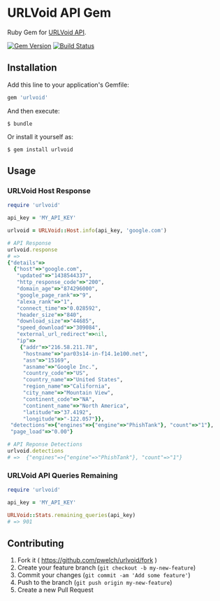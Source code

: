 # URLVoid API Gem

Ruby Gem for [URLVoid API](http://www.urlvoid.com/api/).

[![Gem Version](https://badge.fury.io/rb/urlvoid.svg)](http://badge.fury.io/rb/urlvoid)
[![Build Status](https://secure.travis-ci.org/pwelch/urlvoid.svg)](http://travis-ci.org/pwelch/urlvoid)


## Installation

Add this line to your application's Gemfile:

```ruby
gem 'urlvoid'
```

And then execute:

    $ bundle

Or install it yourself as:

    $ gem install urlvoid

## Usage

### URLVoid Host Response

```ruby
require 'urlvoid'

api_key = 'MY_API_KEY'

urlvoid = URLVoid::Host.info(api_key, 'google.com')

# API Response
urlvoid.response
# =>
{"details"=>
  {"host"=>"google.com",
   "updated"=>"1438544337",
   "http_response_code"=>"200",
   "domain_age"=>"874296000",
   "google_page_rank"=>"9",
   "alexa_rank"=>"1",
   "connect_time"=>"0.028592",
   "header_size"=>"840",
   "download_size"=>"44685",
   "speed_download"=>"309084",
   "external_url_redirect"=>nil,
   "ip"=>
    {"addr"=>"216.58.211.78",
     "hostname"=>"par03s14-in-f14.1e100.net",
     "asn"=>"15169",
     "asname"=>"Google Inc.",
     "country_code"=>"US",
     "country_name"=>"United States",
     "region_name"=>"California",
     "city_name"=>"Mountain View",
     "continent_code"=>"NA",
     "continent_name"=>"North America",
     "latitude"=>"37.4192",
     "longitude"=>"-122.057"}},
 "detections"=>{"engines"=>{"engine"=>"PhishTank"}, "count"=>"1"},
 "page_load"=>"0.00"}

# API Reponse Detections
urlvoid.detections
# =>  {"engines"=>{"engine"=>"PhishTank"}, "count"=>"1"}
```

### URLVoid API Queries Remaining

```ruby
require 'urlvoid'

api_key = 'MY_API_KEY'

URLVoid::Stats.remaining_queries(api_key)
# => 901
```

## Contributing

1. Fork it ( https://github.com/pwelch/urlvoid/fork )
2. Create your feature branch (`git checkout -b my-new-feature`)
3. Commit your changes (`git commit -am 'Add some feature'`)
4. Push to the branch (`git push origin my-new-feature`)
5. Create a new Pull Request
